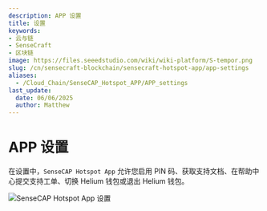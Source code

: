```yaml
---
description: APP 设置
title: 设置
keywords:
- 云与链
- SenseCraft
- 区块链
image: https://files.seeedstudio.com/wiki/wiki-platform/S-tempor.png
slug: /cn/sensecraft-blockchain/sensecraft-hotspot-app/app-settings
aliases:
  - /Cloud_Chain/SenseCAP_Hotspot_APP/APP_settings
last_update:
  date: 06/06/2025
  author: Matthew
---
```


# APP 设置

在设置中，`SenseCAP Hotspot App` 允许您启用 PIN 码、获取支持文档、在帮助中心提交支持工单、切换 Helium 钱包或退出 Helium 钱包。

![SenseCAP Hotspot App 设置](https://www.sensecapmx.com/wp-content/uploads/2022/07/8.png)